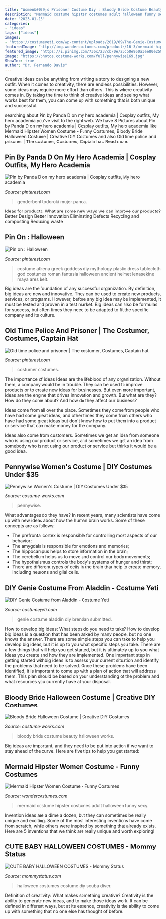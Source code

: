 ```yaml
---
title: "Women&#039;s Prisoner Costume Diy : Bloody Bride Costume Beauty Halloween Works"
description: "Mermaid costume hipster costumes adult halloween funny sexy"
date: "2023-01-16"
categories:
- "ideas"
tags: ["ideas"]
images:
- "https://costumeyeti.com/wp-content/uploads/2019/09/The-Genie-Costume-3.jpg"
featuredImage: "http://img.wondercostumes.com/products/16-3/mermaid-hipster.jpg"
featured_image: "https://i.pinimg.com/736x/23/cb/0e/23cb0e950a3ee80e259c77ec54fc3b31--bobby-police.jpg"
image: "https://photos.costume-works.com/full/pennywise169.jpg"
ShowToc: true
author: "Dr. Fernando Davis"
---
```



Creative ideas can be anything from writing a story to designing a new outfit. When it comes to creativity, there are endless possibilities. However, some ideas may require more effort than others. This is where creativity comes in. By taking the time to think of creative ideas and seeing what works best for them, you can come up with something that is both unique and successful.

	

		
searching about Pin by Panda D on my hero academia | Cosplay outfits, My hero academia you've visit to the right web. We have 8 Pictures about Pin by Panda D on my hero academia | Cosplay outfits, My hero academia like Mermaid Hipster Women Costume - Funny Costumes, Bloody Bride Halloween Costume | Creative DIY Costumes and also Old time police and prisoner | The costumer, Costumes, Captain hat. Read more:
		
    
## Pin By Panda D On My Hero Academia | Cosplay Outfits, My Hero Academia

<img loading=lazy src="https://i.pinimg.com/originals/3b/7b/d3/3b7bd3bea188143fedc774b438ff6339.jpg" onerror="this.onerror=null;this.src='https://tse1.mm.bing.net/th?id=OIP.26ZsdD0AfsNxDKTmzOdSYQHaNK&amp;pid=15.1';" alt="Pin by Panda D on my hero academia | Cosplay outfits, My hero academia">

_Source: pinterest.com_

>genderbent todoroki mujer panda. 

	

Ideas for products: What are some new ways we can improve our products?
Better Design
Better Innovation
Eliminating Defects
Recycling and composting
Reducing waste

    
## Pin On : Halloween

<img loading=lazy src="https://i.pinimg.com/736x/89/e1/e1/89e1e14faacec276be6fd5f94e5be9b5--greek-goddess-costume-goddess-dress.jpg" onerror="this.onerror=null;this.src='https://tse1.mm.bing.net/th?id=OIP.GEX5-HxsQ07Z0u69Chwn_AHaKa&amp;pid=15.1';" alt="Pin on : Halloween">

_Source: pinterest.com_

>costume athena greek goddess diy mythology plastic dress tablecloth god costumes roman fantasia halloween ancient helmet lenasekine maya ares belt. 

	

Big ideas are the foundation of any successful organization. By definition, big ideas are new and innovative. They can be used to create new products, services, or programs. However, before any big idea may be implemented, it must be tested and proven in a test market. Big ideas can also be formulas for success, but often times they need to be adapted to fit the specific company and its culture.

    
## Old Time Police And Prisoner | The Costumer, Costumes, Captain Hat

<img loading=lazy src="https://i.pinimg.com/736x/23/cb/0e/23cb0e950a3ee80e259c77ec54fc3b31--bobby-police.jpg" onerror="this.onerror=null;this.src='https://tse2.mm.bing.net/th?id=OIP.8034AUb6VN_zMuPWn7v5rgHaJ4&amp;pid=15.1';" alt="Old time police and prisoner | The costumer, Costumes, Captain hat">

_Source: pinterest.com_

>costumer costumes. 

	

The importance of ideas
Ideas are the lifeblood of any organization. Without them, a company would be in trouble. They can be used to improve products or to create new ideas for businesses. But even more important, ideas are the engine that drives innovation and growth.
But what are they? How do they come about? And how do they affect our business?

Ideas come from all over the place. Sometimes they come from people who have had some great ideas, and other times they come from others who have had some great ideas but don't know how to put them into a product or service that can make money for the company.

Ideas also come from customers. Sometimes we get an idea from someone who is using our product or service, and sometimes we get an idea from somebody who is not using our product or service but thinks it would be a good idea.

    
## Pennywise Women&#039;s Costume | DIY Costumes Under $35

<img loading=lazy src="https://photos.costume-works.com/full/pennywise169.jpg" onerror="this.onerror=null;this.src='https://tse4.mm.bing.net/th?id=OIP.sry4hyowqGARw9928j7tzgAAAA&amp;pid=15.1';" alt="Pennywise Women&#039;s Costume | DIY Costumes Under $35">

_Source: costume-works.com_

>pennywise. 

	

What advantages do they have?
In recent years, many scientists have come up with new ideas about how the human brain works. Some of these concepts are as follows: 
- The prefrontal cortex is responsible for controlling most aspects of our behavior; 
- The amygdala is responsible for emotions and memories; 
- The hippocampus helps to store information in the brain; 
- The cerebellum helps us to move and control our body movements; 
- The hypothalamus controls the body's systems of hunger and thirst; 
- There are different types of cells in the brain that help to create memory, including neurons and glial cells.

    
## DIY Genie Costume From Aladdin - Costume Yeti

<img loading=lazy src="https://costumeyeti.com/wp-content/uploads/2019/09/The-Genie-Costume-3.jpg" onerror="this.onerror=null;this.src='https://tse3.mm.bing.net/th?id=OIP.a3hT5TwWDxgABj1R1I41lwHaLH&amp;pid=15.1';" alt="DIY Genie Costume from Aladdin - Costume Yeti">

_Source: costumeyeti.com_

>genie costume aladdin diy brendan submitted. 

	

How to develop big ideas: What steps do you need to take?
How to develop big ideas is a question that has been asked by many people, but no one knows the answer. There are some simple steps you can take to help you develop big ideas, but it is up to you what specific steps you take. There are a few things that will help you get started, but it is ultimately up to you what Ideas you create and how they are implemented.
One important step in getting started withbig ideas is to assess your current situation and identify the problems that need to be solved. Once these problems have been identified, it is important to come up with a plan of action that will address them. This plan should be based on your understanding of the problem and what resources you currently have at your disposal.

    
## Bloody Bride Halloween Costume | Creative DIY Costumes

<img loading=lazy src="https://photos.costume-works.com/full/bloody_bride.jpg" onerror="this.onerror=null;this.src='https://tse1.mm.bing.net/th?id=OIP.Q0NWWISzsHps0F9oi5NbQQHaNK&amp;pid=15.1';" alt="Bloody Bride Halloween Costume | Creative DIY Costumes">

_Source: costume-works.com_

>bloody bride costume beauty halloween works. 

	

Big ideas are important, and they need to be put into action if we want to stay ahead of the curve. Here are five tips to help you get started: 

    
## Mermaid Hipster Women Costume - Funny Costumes

<img loading=lazy src="http://img.wondercostumes.com/products/16-3/mermaid-hipster.jpg" onerror="this.onerror=null;this.src='https://tse3.mm.bing.net/th?id=OIP.1Xq6gFM3Ah59gWtP7XTLLwHaKX&amp;pid=15.1';" alt="Mermaid Hipster Women Costume - Funny Costumes">

_Source: wondercostumes.com_

>mermaid costume hipster costumes adult halloween funny sexy. 

	

Invention ideas are a dime a dozen, but they can sometimes be really unique and exciting. Some of the most interesting inventions have come from scratch, while others were inspired by something that already exists. Here are 5 inventions that we think are really unique and worth exploring!

    
## CUTE BABY HALLOWEEN COSTUMES - Mommy Status

<img loading=lazy src="http://mommystatus.com/wp-content/uploads/2014/10/scuba-diver.jpg" onerror="this.onerror=null;this.src='https://tse1.mm.bing.net/th?id=OIP.TzE67CfkLTxDRA9sRkM67QHaNJ&amp;pid=15.1';" alt="CUTE BABY HALLOWEEN COSTUMES - Mommy Status">

_Source: mommystatus.com_

>halloween costumes costume diy scuba diver. 

	

Definition of creativity: What makes something creative?
Creativity is the ability to generate new ideas, and to make those ideas work. It can be defined in different ways, but at its essence, creativity is the ability to come up with something that no one else has thought of before.

